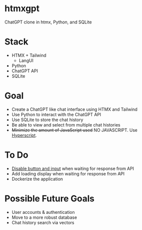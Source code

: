 # htmxgpt

ChatGPT clone in htmx, Python, and SQLite

# Stack
* HTMX + Tailwind
  + LangUI
* Python
* ChatGPT API
* SQLite
# Goal
* Create a ChatGPT like chat interface using HTMX and Tailwind
* Use Python to interact with the ChatGPT API
* Use SQLite to store the chat history
* Be able to view and select from multiple chat histories
* ~~Minimize the amount of JavaScript used~~ NO JAVASCRIPT. Use [Hyperscript](https://hyperscript.org/).

# To Do
* [Disable button and input](https://hyperscript.org/cookbook/#40-disable-btn-during-request) when waiting for response from API
* Add loading display when waiting for response from API
* Dockerize the application

# Possible Future Goals
* User accounts & authentication
* Move to a more robust database
* Chat history search via vectors
